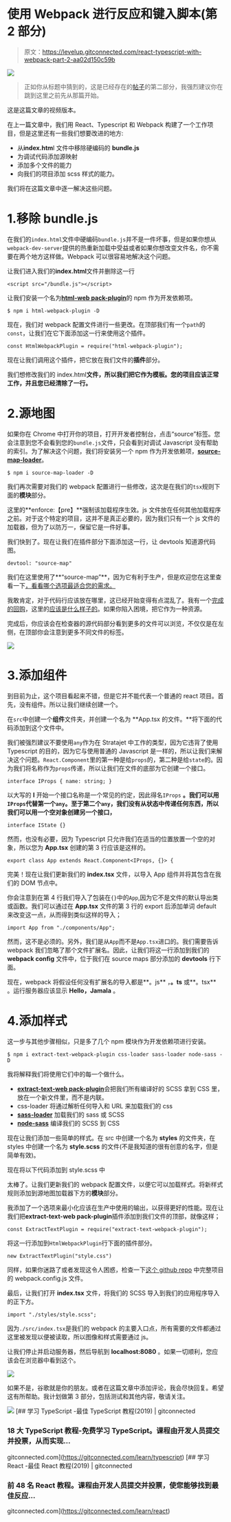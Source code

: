 # 使用 Webpack 进行反应和键入脚本(第 2 部分)

> 原文：<https://levelup.gitconnected.com/react-typescript-with-webpack-part-2-aa02d150c59b>

![](img/49148ab2b22f5cb1799c2ebf55cfb20d.png)

> 正如你从标题中猜到的，这是已经存在的[帖子](https://medium.com/@richbray/react-typescript-with-webpack-2fceebb8faf)的第二部分，我强烈建议你在跳到这里之前先从那篇开始。

这是这篇文章的视频版本。

在上一篇文章中，我们用 React、Typescript 和 Webpack 构建了一个工作项目，但是这里还有一些我们想要改进的地方:

*   从**index.htm**l 文件中移除硬编码的 **bundle.js**
*   为调试代码添加源映射
*   添加多个文件的能力
*   向我们的项目添加 scss 样式的能力。

我们将在这篇文章中逐一解决这些问题。

# 1.移除 bundle.js

在我们的`index.html`文件中硬编码`bundle.js`并不是一件坏事，但是如果你想从`webpack-dev-server`提供的热重新加载中受益或者如果你想改变文件名，你不需要在两个地方这样做。Webpack 可以很容易地解决这个问题。

让我们进入我们的**index.html**文件并删除这一行

```
<script src="/bundle.js"></script>
```

让我们安装一个名为[**html-web pack-plugin**](https://github.com/jantimon/html-webpack-plugin)的 npm 作为开发依赖项。

```
$ npm i html-webpack-plugin -D
```

现在，我们对 webpack 配置文件进行一些更改。在顶部我们有一个`path`的`const`，让我们在它下面添加这一行来使用这个插件。

```
const HtmlWebpackPlugin = require("html-webpack-plugin");
```

现在让我们调用这个插件，把它放在我们文件的**插件**部分。

我们想修改我们的 index.html**文件，所以我们把它作为模板。您的项目应该正常工作，并且您已经清除了一行。**

# 2.源地图

如果你在 Chrome 中打开你的项目，打开开发者控制台，点击“source”标签。您会注意到您不会看到您的`bundle.js`文件，只会看到对调试 Javascript 没有帮助的索引。为了解决这个问题，我们将安装另一个 npm 作为开发依赖项，[**source-map-loader**](https://github.com/webpack-contrib/source-map-loader)。

```
$ npm i source-map-loader -D
```

我们再次需要对我们的 webpack 配置进行一些修改，这次是在我们的`tsx`规则下面的**模块**部分。

这里的**enforce:【pre】**强制该加载程序生效。js 文件放在任何其他加载程序之前。对于这个特定的项目，这并不是真正必要的，因为我们只有一个 js 文件的加载器，但为了以防万一，保留它是一件好事。

我们快到了。现在让我们在插件部分下面添加这一行，让 devtools 知道源代码图。

```
devtool: "source-map"
```

我们在这里使用了**“source-map”**，因为它有利于生产，但是欢迎您在这里查看一下[，看看哪个选项最适合您的需求。](https://webpack.js.org/configuration/devtool/#devtool)

我敢肯定，对于代码行应该放在哪里，这已经开始变得有点混乱了。我有一个[完成的回购](https://github.com/RichardBray/react-webpack-typescript)，这里的[应该是什么样子的](https://github.com/RichardBray/react-webpack-typescript)。如果你陷入困境，把它作为一种资源。

完成后，你应该会在检查器的源代码部分看到更多的文件可以浏览，不仅仅是在左侧，在顶部你会注意到更多不同文件的标签。

![](img/3ccee85db42e30507369dc1df92856d6.png)

# 3.添加组件

到目前为止，这个项目看起来不错，但是它并不能代表一个普通的 react 项目。首先，没有组件。所以让我们继续创建一个。

在`src`中创建一个**组件**文件夹，并创建一个名为 **App.tsx 的文件。**将下面的代码添加到这个文件中。

我们被强烈建议不要使用`any`作为在 Stratajet 中工作的类型，因为它违背了使用 Typescript 的目的，因为它与使用普通的 Javascript 是一样的，所以让我们来解决这个问题。`React.Component`里的第一种是给`props`的，第二种是给`state`的。因为我们将名称作为`props`传递，所以让我们在文件的底部为它创建一个接口。

```
interface IProps { name: string; }
```

以大写的 **I** 开始一个接口名称是一个常见的约定，因此得名`IProps` **。我们可以用`IProps`代替第一个`any`。至于第二个`any`，我们没有从状态中传递任何东西，所以我们可以用一个空对象创建另一个接口，**

```
interface IState {}
```

然而，也没有必要，因为 Typescript 只允许我们在适当的位置放置一个空的对象，所以您为 **App.tsx** 创建的第 3 行应该是这样的。

```
export class App extends React.Component<IProps, {}> {
```

完美！现在让我们更新我们的 **index.tsx** 文件，以导入 App 组件并将其包含在我们的 DOM 节点中。

你会注意到在第 4 行我们导入了包装在`{}`中的`App`,因为它不是文件的默认导出类或函数。我们可以通过在 **App.tsx** 文件的第 3 行的 export 后添加单词 default 来改变这一点，从而得到类似这样的导入；

```
import App from "./components/App";
```

然而，这不是必须的。另外，我们是从`App`而不是`App.tsx`进口的。我们需要告诉 webpack 我们忽略了那个文件扩展名。因此，让我们将这一行添加到我们的 **webpack config** 文件中，位于我们在 source maps 部分添加的 **devtools** 行下面。

现在，webpack 将假设任何没有扩展名的导入都是**。js** ，**。ts** 或**。tsx** 。运行服务器应该显示 **Hello，Jamala** 。

# 4.添加样式

这一步与其他步骤相似，只是多了几个 npm 模块作为开发依赖项进行安装。

```
$ npm i extract-text-webpack-plugin css-loader sass-loader node-sass -D
```

我将解释我们将使用它们中的每一个做什么。

*   [**extract-text-web pack-plugin**](https://github.com/webpack-contrib/extract-text-webpack-plugin)会把我们所有编译好的 SCSS 拿到 CSS 里，放在一个新文件里，而不是内联。
*   css-loader 将通过解析任何导入和 URL 来加载我们的 css
*   [**sass-loader**](https://github.com/webpack-contrib/sass-loader) 加载我们的 sass 或 SCSS
*   [**node-sass**](https://github.com/sass/node-sass) 编译我们的 SCSS 到 CSS

现在让我们添加一些简单的样式。在 src 中创建一个名为 **styles** 的文件夹，在 styles 中创建一个名为 **style.scss** 的文件(不是我知道的很有创意的名字，但是简单有效)。

现在将以下代码添加到 style.scss 中

太棒了。让我们更新我们的 webpack 配置文件，以便它可以加载样式。将新样式规则添加到源地图加载器下方的**模块**部分。

我添加了一个选项来最小化应该在生产中使用的输出，以获得更好的性能。现在让我们把**extract-text-web pack-plugin**插件添加到我们文件的顶部，就像这样；

```
const ExtractTextPlugin = require("extract-text-webpack-plugin");
```

将这一行添加到`HtmlWebpackPlugin`行下面的插件部分。

```
new ExtractTextPlugin("style.css")
```

同样，如果你迷路了或者发现这令人困惑，检查一下[这个 github repo](https://github.com/RichardBray/react-webpack-typescript/blob/master/webpack.config.js) 中完整项目的 webpack.config.js 文件。

最后，让我们打开 **index.tsx** 文件，将我们的 SCSS 导入到我们的应用程序导入的正下方。

```
import "./styles/style.scss";
```

因为`./src/index.tsx`是我们的 webpack 的主要入口点，所有需要的文件都通过这里被发现以便被读取，所以图像和样式需要通过 js。

让我们停止并启动服务器，然后导航到 **localhost:8080** 。如果一切顺利，您应该会在浏览器中看到这个。

![](img/47a40b02408cce6fa3d22d686f8f2cd1.png)

如果不是，谷歌就是你的朋友。或者在这篇文章中添加评论，我会尽快回复。希望这有所帮助。我计划做第 3 部分，包括测试和其他内容，敬请关注。

[![](img/ff5028ba5a0041d2d76d2a155f00f05e.png)](https://levelup.gitconnected.com)[](https://gitconnected.com/learn/typescript) [## 学习 TypeScript -最佳 TypeScript 教程(2019) | gitconnected

### 18 大 TypeScript 教程-免费学习 TypeScript。课程由开发人员提交并投票，从而实现…

gitconnected.com](https://gitconnected.com/learn/typescript) [](https://gitconnected.com/learn/react) [## 学习 React -最佳 React 教程(2019) | gitconnected

### 前 48 名 React 教程。课程由开发人员提交并投票，使您能够找到最佳反应…

gitconnected.com](https://gitconnected.com/learn/react)